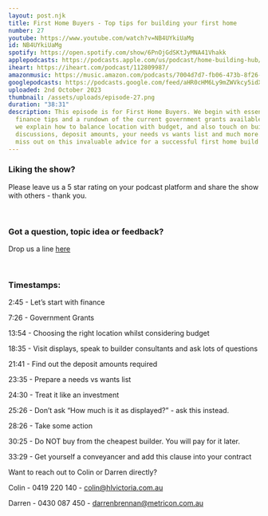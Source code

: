 ```yaml
---
layout: post.njk
title: First Home Buyers - Top tips for building your first home
number: 27
youtube: https://www.youtube.com/watch?v=NB4UYkiUaMg
id: NB4UYkiUaMg
spotify: https://open.spotify.com/show/6PnOjGdSKtJyMNA41Vhakk
applepodcasts: https://podcasts.apple.com/us/podcast/home-building-hub/id1681936589
iheart: https://iheart.com/podcast/112809987/
amazonmusic: https://music.amazon.com/podcasts/7004d7d7-fb06-473b-8f26-8ce9992cac11
googlepodcasts: https://podcasts.google.com/feed/aHR0cHM6Ly9mZWVkcy5idXp6c3Byb3V0LmNvbS8yMTM5MTU1LnJzcw==
uploaded: 2nd October 2023
thumbnail: /assets/uploads/episode-27.png
duration: "38:31"
description: This episode is for First Home Buyers. We begin with essential
  finance tips and a rundown of the current government grants available. Then,
  we explain how to balance location with budget, and also touch on builder
  discussions, deposit amounts, your needs vs wants list and much more. Don't
  miss out on this invaluable advice for a successful first home build!
---
```

### Liking the show?

Please leave us a 5 star rating on your podcast platform and share the show with others - thank you.

<br>

### Got a question, topic idea or feedback?

Drop us a line <a href="/contact" id="contact-us" target="_blank">here</a>

<br>

### Timestamps:

2:45 - Let’s start with finance

7:26 - Government Grants

13:54 - Choosing the right location whilst considering budget

18:35 - Visit displays, speak to builder consultants and ask lots of questions

21:41 - Find out the deposit amounts required

23:35 - Prepare a needs vs wants list

24:30 - Treat it like an investment

25:26 - Don’t ask “How much is it as displayed?” - ask this instead.

28:26 - Take some action

30:25 - Do NOT buy from the cheapest builder. You will pay for it later.

33:29 - Get yourself a conveyancer and add this clause into your contract

Want to reach out to Colin or Darren directly?

Colin - 0419 220 140 - colin@hlvictoria.com.au

Darren - 0430 087 450 - darrenbrennan@metricon.com.au